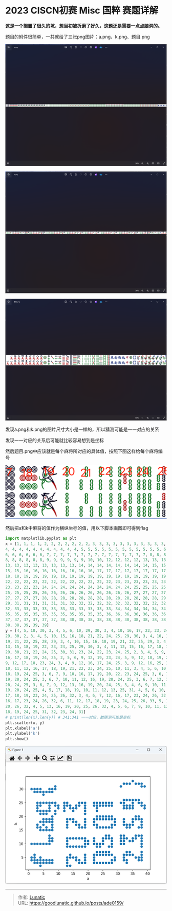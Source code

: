 # 2023 CISCN初赛 Misc 国粹 赛题详解

**这是一个搁置了很久的坑，想当初被折磨了好久，这题还是需要一点点脑洞的。**

<!--more-->

题目的附件很简单，一共就给了三张png图片：a.png、k.png、题目.png

![a.png](imgs/image-20240702172119774.png)

![k.png](imgs/image-20240702172140192.png)

![题目.png](imgs/image-20240702172155346.png)

发现a.png和k.png的图片尺寸大小是一样的，所以猜测可能是一一对应的关系

发现一一对应的关系后可能就比较容易想到是坐标

然后题目.png中应该就是每个麻将所对应的具体值，按照下图这样给每个麻将编号

![坐标.png](imgs/image-20240702181450273.png)

然后把a和k中麻将的值作为横纵坐标的值，用以下脚本画图即可得到flag

```python
import matplotlib.pyplot as plt
x = [1, 1, 1, 1, 2, 2, 2, 2, 2, 2, 2, 3, 3, 3, 3, 3, 3, 3, 3, 3, 3, 3, 4, 4, 4,
4, 4, 4, 4, 4, 4, 4, 4, 4, 4, 4, 5, 5, 5, 5, 5, 5, 5, 5, 5, 5, 5, 5, 6, 6, 6, 6, 6,
6, 6, 6, 6, 6, 6, 7, 7, 7, 7, 7, 7, 7, 7, 7, 7, 7, 7, 7, 7, 7, 8, 8, 8, 8, 8, 8, 8,
8, 8, 8, 8, 8, 8, 9, 9, 9, 9, 9, 9, 10, 10, 12, 12, 12, 12, 13, 13, 13, 13, 13, 13,
13, 13, 13, 13, 13, 13, 13, 13, 14, 14, 14, 14, 14, 14, 14, 14, 15, 15, 15, 15, 15,
15, 15, 16, 16, 16, 16, 16, 16, 16, 16, 17, 17, 17, 17, 17, 17, 17, 17, 18, 18, 18,
18, 18, 19, 19, 19, 19, 19, 19, 19, 19, 19, 19, 19, 19, 19, 19, 19, 19, 19, 20, 20,
22, 22, 22, 22, 22, 22, 22, 22, 22, 22, 22, 22, 23, 23, 23, 23, 23, 23, 23, 23, 23,
23, 23, 23, 23, 24, 24, 24, 24, 24, 24, 24, 24, 24, 24, 25, 25, 25, 25, 25, 25, 25,
25, 25, 25, 25, 26, 26, 26, 26, 26, 26, 26, 26, 26, 26, 27, 27, 27, 27, 27, 27, 27,
27, 27, 27, 27, 28, 28, 28, 28, 28, 28, 28, 28, 28, 28, 28, 28, 28, 29, 29, 29, 29,
29, 31, 31, 31, 31, 31, 31, 32, 32, 32, 32, 32, 32, 32, 32, 32, 32, 32, 32, 32, 32,
32, 33, 33, 33, 33, 33, 33, 33, 33, 33, 33, 33, 34, 34, 34, 34, 34, 34, 34, 34, 34,
35, 35, 35, 35, 35, 35, 35, 35, 35, 35, 35, 36, 36, 36, 36, 36, 36, 36, 37, 37, 37,
37, 37, 37, 37, 37, 37, 38, 38, 38, 38, 38, 38, 38, 38, 38, 38, 38, 38, 38, 38, 38,
38, 38, 39, 39, 39]
y = [4, 5, 10, 30, 3, 4, 5, 6, 10, 29, 30, 3, 4, 10, 16, 17, 22, 23, 24, 25,
29, 30, 2, 3, 4, 5, 10, 15, 16, 18, 21, 22, 24, 25, 29, 30, 3, 4, 10, 15, 17, 18,
19, 21, 22, 25, 28, 29, 3, 4, 10, 15, 16, 18, 19, 21, 22, 25, 29, 3, 4, 10, 11, 12,
13, 15, 18, 19, 22, 23, 24, 25, 29, 30, 3, 4, 11, 12, 15, 16, 17, 18, 19, 20, 25,
29, 30, 21, 22, 24, 25, 30, 31, 23, 24, 22, 23, 24, 25, 2, 3, 4, 5, 9, 10, 11, 12,
16, 17, 18, 19, 24, 25, 2, 5, 6, 9, 12, 19, 23, 24, 5, 9, 12, 18, 19, 22, 23, 4, 5,
9, 12, 17, 18, 23, 24, 3, 4, 9, 12, 16, 17, 24, 25, 3, 9, 12, 16, 25, 3, 4, 5, 6, 9,
10, 11, 12, 16, 17, 18, 19, 21, 22, 23, 24, 25, 10, 11, 3, 4, 5, 6, 10, 11, 12, 17,
18, 19, 24, 25, 3, 6, 7, 9, 10, 16, 17, 19, 20, 22, 23, 24, 25, 3, 6, 7, 9, 10, 16,
19, 20, 24, 25, 3, 6, 7, 10, 11, 12, 16, 19, 20, 24, 25, 3, 6, 7, 12, 13, 16, 19,
20, 24, 25, 3, 6, 7, 9, 12, 13, 16, 19, 20, 24, 25, 3, 4, 6, 9, 10, 11, 12, 16, 17,
19, 20, 24, 25, 4, 5, 17, 18, 19, 10, 11, 12, 13, 25, 31, 4, 5, 6, 10, 11, 12, 13,
17, 18, 19, 23, 24, 25, 26, 32, 3, 4, 6, 7, 12, 16, 17, 23, 24, 26, 32, 6, 7, 11,
16, 17, 23, 24, 26, 32, 6, 11, 12, 17, 18, 19, 23, 24, 25, 26, 33, 5, 12, 13, 19,
20, 26, 32, 4, 5, 13, 16, 19, 20, 25, 26, 32, 4, 5, 6, 7, 9, 10, 11, 12, 13, 16, 17,
18, 19, 24, 25, 31, 32, 23, 24, 31]
# print(len(x),len(y)) # 341:341 一一对应，故猜测可能是坐标
plt.scatter(x, y)
plt.xlabel('a')
plt.ylabel('k')
plt.show()
```

![](imgs/image-20240702171730466.png)





---

> 作者: [Lunatic](https://goodlunatic.github.io)  
> URL: https://goodlunatic.github.io/posts/ade0159/  


